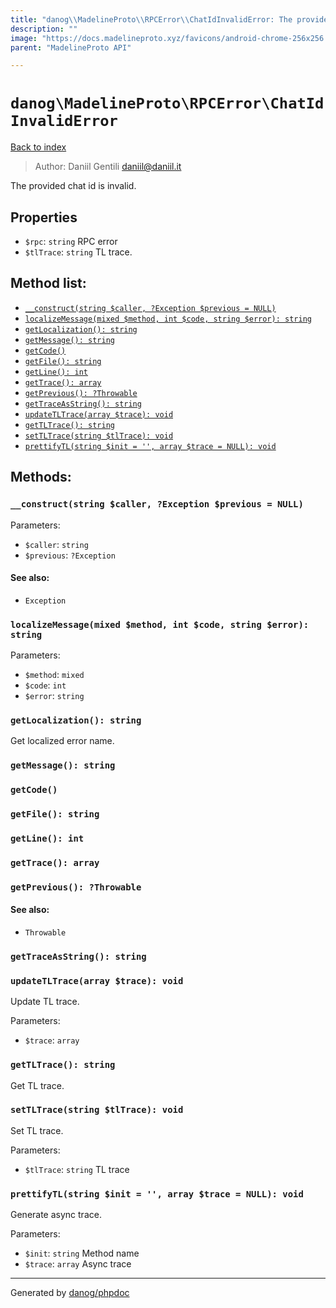 ```yaml
---
title: "danog\\MadelineProto\\RPCError\\ChatIdInvalidError: The provided chat id is invalid."
description: ""
image: "https://docs.madelineproto.xyz/favicons/android-chrome-256x256.png"
parent: "MadelineProto API"

---
```

# `danog\MadelineProto\RPCError\ChatIdInvalidError`
[Back to index](../../../index.html)

> Author: Daniil Gentili <daniil@daniil.it>  
  

The provided chat id is invalid.  



## Properties
* `$rpc`: `string` RPC error
* `$tlTrace`: `string` TL trace.

## Method list:
* [`__construct(string $caller, ?Exception $previous = NULL)`](#__construct)
* [`localizeMessage(mixed $method, int $code, string $error): string`](#localizeMessage)
* [`getLocalization(): string`](#getLocalization)
* [`getMessage(): string`](#getMessage)
* [`getCode()`](#getCode)
* [`getFile(): string`](#getFile)
* [`getLine(): int`](#getLine)
* [`getTrace(): array`](#getTrace)
* [`getPrevious(): ?Throwable`](#getPrevious)
* [`getTraceAsString(): string`](#getTraceAsString)
* [`updateTLTrace(array $trace): void`](#updateTLTrace)
* [`getTLTrace(): string`](#getTLTrace)
* [`setTLTrace(string $tlTrace): void`](#setTLTrace)
* [`prettifyTL(string $init = '', array $trace = NULL): void`](#prettifyTL)

## Methods:
### <a name="__construct"></a> `__construct(string $caller, ?Exception $previous = NULL)`




Parameters:

* `$caller`: `string`   
* `$previous`: `?Exception`   


#### See also: 
* `Exception`




### <a name="localizeMessage"></a> `localizeMessage(mixed $method, int $code, string $error): string`




Parameters:

* `$method`: `mixed`   
* `$code`: `int`   
* `$error`: `string`   



### <a name="getLocalization"></a> `getLocalization(): string`

Get localized error name.



### <a name="getMessage"></a> `getMessage(): string`





### <a name="getCode"></a> `getCode()`





### <a name="getFile"></a> `getFile(): string`





### <a name="getLine"></a> `getLine(): int`





### <a name="getTrace"></a> `getTrace(): array`





### <a name="getPrevious"></a> `getPrevious(): ?Throwable`




#### See also: 
* `Throwable`




### <a name="getTraceAsString"></a> `getTraceAsString(): string`





### <a name="updateTLTrace"></a> `updateTLTrace(array $trace): void`

Update TL trace.


Parameters:

* `$trace`: `array`   



### <a name="getTLTrace"></a> `getTLTrace(): string`

Get TL trace.



### <a name="setTLTrace"></a> `setTLTrace(string $tlTrace): void`

Set TL trace.


Parameters:

* `$tlTrace`: `string` TL trace  



### <a name="prettifyTL"></a> `prettifyTL(string $init = '', array $trace = NULL): void`

Generate async trace.


Parameters:

* `$init`: `string` Method name  
* `$trace`: `array` Async trace  



---
Generated by [danog/phpdoc](https://phpdoc.daniil.it)
